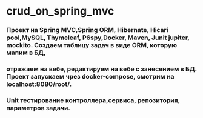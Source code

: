 # crud_on_spring_mvc

### Проект на Spring MVC,Spring ORM, Hibernate, Hicari pool,MySQL, Thymeleaf, P6spy,Docker, Maven, Junit jupiter, mockito. Создаем таблицу задач в виде ORM, которую мапим в БД, 
### отражаем на вебе, редактируем на вебе с занесением в БД. Проект запускаем чрез docker-compose, смотрим на localhost:8080/root/.
### Unit тестирование контроллера,сервиса, репозитория, параметров задачи.
   
